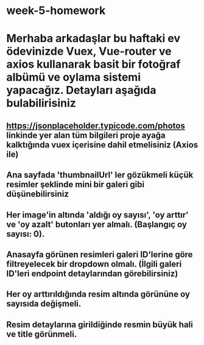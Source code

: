 # week-5-homework

# Merhaba arkadaşlar bu haftaki ev ödevinizde Vuex, Vue-router ve axios kullanarak basit bir fotoğraf albümü ve oylama sistemi yapacağız. Detayları aşağıda bulabilirisiniz

## https://jsonplaceholder.typicode.com/photos linkinde yer alan tüm bilgileri proje ayağa kalktığında vuex içerisine dahil etmelisiniz (Axios ile)
## Ana sayfada 'thumbnailUrl' ler gözükmeli küçük resimler şeklinde mini bir galeri gibi düşünebilirsiniz
## Her image'in altında 'aldığı oy sayısı', 'oy arttır' ve 'oy azalt' butonları yer almalı. (Başlangıç oy sayısı: 0).
## Anasayfa görünen resimleri galeri ID'lerine göre filtreyelecek bir dropdown olmalı. (İlgili galeri ID'leri endpoint detaylarından görebilirsiniz)
## Her oy arttırıldığında resim altında görününe oy sayısıda değişmeli.
## Resim detaylarına girildiğinde resmin büyük hali ve title görünmeli.

